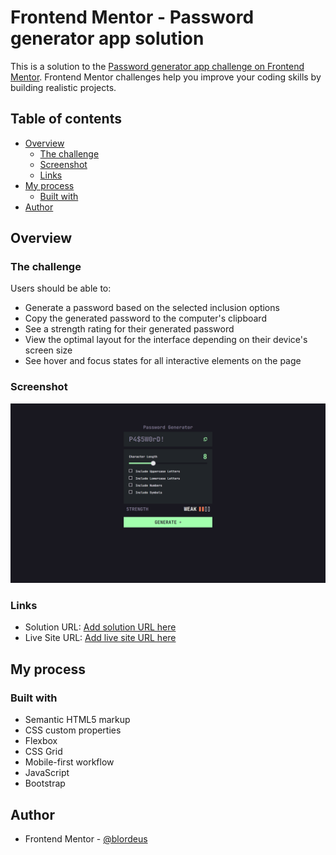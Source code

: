 

# Frontend Mentor - Password generator app solution

This is a solution to the [Password generator app challenge on Frontend Mentor](https://www.frontendmentor.io/challenges/password-generator-app-Mr8CLycqjh). Frontend Mentor challenges help you improve your coding skills by building realistic projects.

## Table of contents

* [Overview](#overview)
    * [The challenge](#the-challenge)
    * [Screenshot](#screenshot)
    * [Links](#links)
* [My process](#my-process)
    * [Built with](#built-with)
* [Author](#author)

## Overview

### The challenge

Users should be able to:

* Generate a password based on the selected inclusion options
* Copy the generated password to the computer's clipboard
* See a strength rating for their generated password
* View the optimal layout for the interface depending on their device's screen size
* See hover and focus states for all interactive elements on the page

### Screenshot

![FireShot Capture 001 - Frontend Mentor - Password generator app - 127.0.0.1.png](.media/img_1.png)


### Links

* Solution URL: [Add solution URL here](https://github.com/blordeus/password-generator-app)
* Live Site URL: [Add live site URL here](https://blordeus.github.io/password-generator-app/)

## My process

### Built with

* Semantic HTML5 markup
* CSS custom properties
* Flexbox
* CSS Grid
* Mobile-first workflow
* JavaScript
* Bootstrap


## Author


* Frontend Mentor - [@blordeus](https://www.frontendmentor.io/profile/blordeus)
